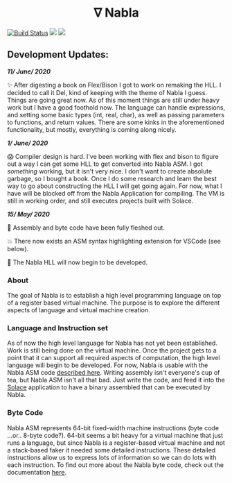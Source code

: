 
<center> <h1> <b> ∇ Nabla </b> </h1> </center>

[![Build Status](https://travis-ci.com/NablaVM/nabla.svg?branch=master)](https://travis-ci.com/NablaVM/nabla)
![](https://img.shields.io/badge/License-MIT-blueviolet)
![](https://img.shields.io/badge/Built%20with-C%2B%2B-red)

## Development Updates: 

***11/ June/ 2020***

:sparkles: After digesting a book on Flex/Bison I got to work on remaking the HLL. I decided to call it Del, kind of keeping with the theme of Nabla I guess. Things are going great now. As of this moment things are still under heavy work but I have a good foothold now. The language can handle expressions, and setting some basic types (int, real, char), as well as passing parameters to functions, and return values. There are some kinks in the aforementioned functionality, but mostly, everything is coming along nicely. 

***1/ June/ 2020***

:scream: Compiler design is hard. I've been working with flex and bison to figure out a way I can get some HLL to get converted into Nabla ASM. I got _something_ working, but it isn't very nice. I don't want to create absolute garbage, so I bought a book. Once I do some research and learn the best way to go about constructing the HLL I will get going again. For now, what I have will be blocked off from the Nabla Application for compiling. The VM is still in working order, and still executes projects built with Solace. 


***15/ May/ 2020***

:rocket: Assembly and byte code have been fully fleshed out. 

:boom: There now exists an ASM syntax highlighting extension for VSCode (see below).

:space_invader: The Nabla HLL will now begin to be developed. 

### About 

The goal of Nabla is to establish a high level programming language on top of a register based virtual machine. The purpose is to explore the different aspects of language and virtual machine creation. 

### Language and Instruction set

As of now the high level language for Nabla has not yet been established. Work is still being done on the virtual machine. Once the project gets to a point that it can support all required aspects of computation, the high level language will begin to be developed. 
For now, Nabla is usable with the Nabla ASM code [described here](https://github.com/NablaVM/nabla/wiki/Nabla-ASM). Writing assembly isn't everyone's cup of tea, but Nabla ASM isn't all that bad. Just write the code, and feed it into the [Solace](https://github.com/NablaVM/solace) application to have a binary assembled that can be executed by Nabla.

### Byte Code

Nabla ASM represents 64-bit fixed-width machine instructions (byte code ...or.. 8-byte code?). 64-bit seems a bit heavy for a virtual machine that just runs a language, but since Nabla is a register-based virtual machine and not a stack-based faker it needed some detailed instructions. These detailed instructions allow us to express lots of information so we can do lots with each instruction.
To find out more about the Nabla byte code, check out the documentation [here](https://github.com/NablaVM/nabla/wiki/Nabla-Byte-Code). 


